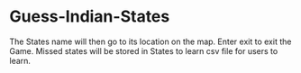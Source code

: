 # Guess-Indian-States
The States name will then go to its location on the map.
Enter exit to exit the Game.
Missed states will be stored in States to learn csv file for users to learn.
